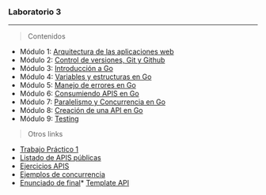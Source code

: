 ### Laboratorio 3

---

> Contenidos

* Módulo 1: [Arquitectura de las aplicaciones web](https://goo.gl/fgw2QZ)
* Módulo 2: [Control de versiones, Git y Github](https://goo.gl/DeXHqZ)
* Módulo 3: [Introducción a Go](https://goo.gl/wG4kjh)
* Módulo 4: [Variables y estructuras en Go](https://goo.gl/QPW13x)
* Módulo 5: [Manejo de errores en Go](https://goo.gl/u15Xm1)
* Módulo 6: [Consumiendo APIS en Go](https://docs.google.com/presentation/d/1qAy1IKX3BJ0C1xMT91-lEuJwyzw-ewnfWi42agk3prs/edit?usp=sharing)
* Módulo 7: [Paralelismo y Concurrencia en Go](https://docs.google.com/presentation/d/19DHg7Hk8_Fzw32UuziTjv2OTCKFyBqPWCJBNYVdIXIw/edit?usp=sharing)
* Módulo 8: [Creación de una API en Go](https://docs.google.com/presentation/d/1PEzRftXHvwKKZJUJx51cprImbTIZTo4ZeVkVf5bC4_o/edit?usp=sharing)
* Módulo 9: [Testing](https://docs.google.com/presentation/d/152FAp4Ec_VR8-S2VzGZt5pz57dfkrZqdr3E7RQVaGFg/edit?usp=sharing)

> Otros links

* [Trabajo Práctico 1](https://goo.gl/VTgnGs)
* [Listado de APIS públicas](https://github.com/toddmotto/public-apis)
* [Ejercicios APIS](https://docs.google.com/document/d/1F3pGH31xMSULXcvdxmRQBnkP3QXHsqyCB1YayXtGa2E/edit?usp=sharing)
* [Ejemplos de concurrencia](https://github.com/emikohmann/go-concurrency-patterns)
* [Enunciado de final](https://docs.google.com/document/d/1sWesay9JBPvVaTTvCjKIsjTbiTOloN8jwJ7pdceiT6E/edit?usp=sharing)* [Template API](https://github.com/emikohmann/api-template)